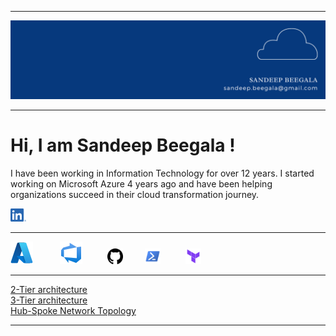 ----------------

<img src="https://github.com/sbeegala/sbeegala/blob/main/images/linkedin%20banner.png">

----------------

# Hi, I am Sandeep Beegala !

I have been working in Information Technology for over 12 years. I started working on Microsoft Azure 4 years ago and have been helping organizations succeed in their cloud transformation journey.

<!--LinkedIn hyperlink-->

[<img src="https://github.com/sbeegala/sbeegala/blob/main/images/LI-In-Bug.png" width="25">](https://linkedin.com/in/sandeep-beegala)

---------------

<!--image logos-->

<img src="https://github.com/sbeegala/sbeegala/blob/main/images/Azure.svg">&nbsp;&nbsp;&nbsp;&nbsp;&nbsp;&nbsp;&nbsp;&nbsp;&nbsp;&nbsp;&nbsp;<img src="https://github.com/sbeegala/sbeegala/blob/main/images/Azure%20DevOps.svg">&nbsp;&nbsp;&nbsp;&nbsp;&nbsp;&nbsp;&nbsp;&nbsp;&nbsp;&nbsp;<img src="https://github.com/sbeegala/sbeegala/blob/main/images/github.svg" width="25">&nbsp;&nbsp;&nbsp;&nbsp;&nbsp;&nbsp;&nbsp;&nbsp;&nbsp;<img src="https://github.com/sbeegala/sbeegala/blob/main/images/powershell.svg" width="25">&nbsp;&nbsp;&nbsp;&nbsp;&nbsp;&nbsp;&nbsp;&nbsp;&nbsp;&nbsp;<img src="https://github.com/sbeegala/sbeegala/blob/main/images/terraform.svg" width="25">

--------------

[2-Tier architecture](https://github.com/sbeegala/two-tier-architecture-azure-terraform) <br>
[3-Tier architecture](https://github.com/sbeegala/three-tier-architecture-azure-terraform) <br>
[Hub-Spoke Network Topology](https://github.com/sbeegala/hub-spoke-network-topology-azure-terraform) <br>

---------------
